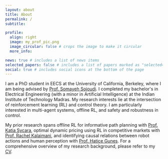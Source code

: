 ```yaml
---
layout: about
title: About
permalink: /
subtitle: 

profile:
  align: right
  image: my_prof_pic.png
  image_circular: false # crops the image to make it circular
  more_info: 

news: true # includes a list of news items
selected_papers: false # includes a list of papers marked as "selected={true}"
social: true # includes social icons at the bottom of the page
---
```


I am a PhD student in EECS at the University of California, Berkeley, where I am being advised by [Prof. Somayeh Sojoudi](https://people.eecs.berkeley.edu/~sojoudi/). I completed my bachelor's in Electrical Engineering (with a minor in Artificial Intelligence) at the Indian Institute of Technology Madras. My research interests lie at the intersection of reinforcement learning (RL) and control theory. I am particularly interested in multi-agent systems, offline RL, and safety and robustness in control.

My prior research spans offline RL for informative path planning with [Prof. Katia Sycara](https://www.ri.cmu.edu/ri-faculty/katia-sycara/), optimal dynamic pricing using RL in competitive markets with [Prof. Rachel Kalaimani](https://www.ee.iitm.ac.in/rachel/), and identifying causal relations between robot actions and human perception with [Prof. Hatice Gunes](https://www.cl.cam.ac.uk/~hg410/). For a comprehensive overview of my research background, please refer to my [CV](/assets/pdf/CV.pdf). 
